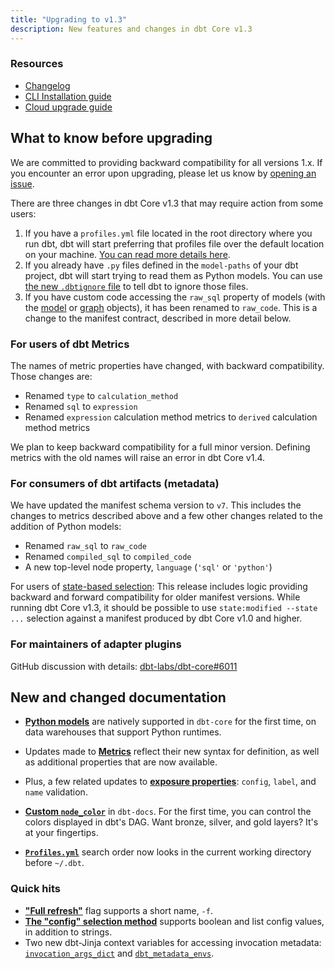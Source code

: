 ```yaml
---
title: "Upgrading to v1.3"
description: New features and changes in dbt Core v1.3
---
```

### Resources

- [Changelog](https://github.com/dbt-labs/dbt-core/blob/1.3.latest/CHANGELOG.md)
- [CLI Installation guide](/docs/core/installation)
- [Cloud upgrade guide](/docs/dbt-versions/upgrade-core-in-cloud)

## What to know before upgrading

We are committed to providing backward compatibility for all versions 1.x. If you encounter an error upon upgrading, please let us know by [opening an issue](https://github.com/dbt-labs/dbt-core/issues/new).

There are three changes in dbt Core v1.3 that may require action from some users:

1. If you have a `profiles.yml` file located in the root directory where you run dbt, dbt will start preferring that profiles file over the default location on your machine. [You can read more details here](/docs/core/connection-profiles#advanced-customizing-a-profile-directory).
2. If you already have `.py` files defined in the `model-paths` of your dbt project, dbt will start trying to read them as Python models. You can use [the new `.dbtignore` file](/reference/dbtignore) to tell dbt to ignore those files.
3. If you have custom code accessing the `raw_sql` property of models (with the [model](/reference/dbt-jinja-functions/model) or [graph](/reference/dbt-jinja-functions/graph) objects), it has been renamed to `raw_code`. This is a change to the manifest contract, described in more detail below.

### For users of dbt Metrics

The names of metric properties have changed, with backward compatibility. Those changes are:
- Renamed `type` to `calculation_method`
- Renamed `sql` to `expression`
- Renamed `expression` calculation method metrics to `derived` calculation method metrics

We plan to keep backward compatibility for a full minor version. Defining metrics with the old names will raise an error in dbt Core v1.4.

### For consumers of dbt artifacts (metadata)

We have updated the manifest schema version to `v7`. This includes the changes to metrics described above and a few other changes related to the addition of Python models:
- Renamed `raw_sql` to `raw_code`
- Renamed `compiled_sql` to `compiled_code`
- A new top-level node property, `language` (`'sql'` or `'python'`)

For users of [state-based selection](/docs/deploy/project-state): This release includes logic providing backward and forward compatibility for older manifest versions. While running dbt Core v1.3, it should be possible to use `state:modified --state ...` selection against a manifest produced by dbt Core v1.0 and higher.

### For maintainers of adapter plugins

GitHub discussion with details: [dbt-labs/dbt-core#6011](https://github.com/dbt-labs/dbt-core/discussions/6011)

## New and changed documentation

- **[Python models](/docs/build/python-models)** are natively supported in `dbt-core` for the first time, on data warehouses that support Python runtimes.
- Updates made to **[Metrics](/docs/build/metrics)** reflect their new syntax for definition, as well as additional properties that are now available.
- Plus, a few related updates to **[exposure properties](/reference/exposure-properties)**: `config`, `label`, and `name` validation.

- **[Custom `node_color`](/reference/resource-configs/docs.md)** in `dbt-docs`. For the first time, you can control the colors displayed in dbt's DAG. Want bronze, silver, and gold layers? It's at your fingertips.
- **[`Profiles.yml`](/docs/core/connect-data-platform/connection-profiles#advanced-customizing-a-profile-directory)** search order now looks in the current working directory before `~/.dbt`.


### Quick hits
- **["Full refresh"](/reference/resource-configs/full_refresh)** flag supports a short name, `-f`.
- **[The "config" selection method](/reference/node-selection/methods#the-config-method)** supports boolean and list config values, in addition to strings.
- Two new dbt-Jinja context variables for accessing invocation metadata: [`invocation_args_dict`](/reference/dbt-jinja-functions/flags#invocation_args_dict) and [`dbt_metadata_envs`](/reference/dbt-jinja-functions/env_var#custom-metadata).
